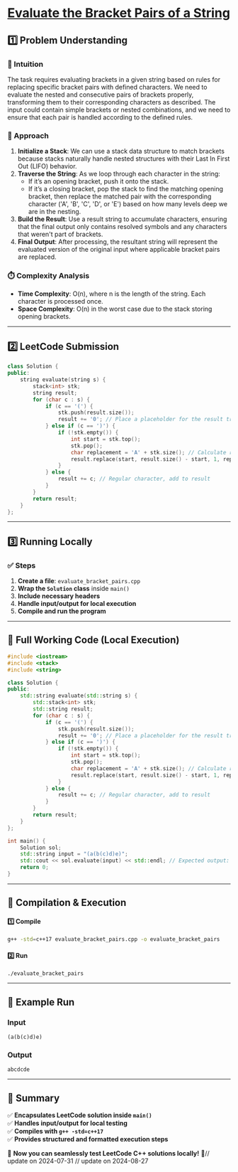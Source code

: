 # **[Evaluate the Bracket Pairs of a String](https://leetcode.com/problems/evaluate-the-bracket-pairs-of-a-string/description/)**  

## **1️⃣ Problem Understanding**  
### **📌 Intuition**  
The task requires evaluating brackets in a given string based on rules for replacing specific bracket pairs with defined characters. We need to evaluate the nested and consecutive pairs of brackets properly, transforming them to their corresponding characters as described. The input could contain simple brackets or nested combinations, and we need to ensure that each pair is handled according to the defined rules.

### **🚀 Approach**  
1. **Initialize a Stack**: We can use a stack data structure to match brackets because stacks naturally handle nested structures with their Last In First Out (LIFO) behavior.
2. **Traverse the String**: As we loop through each character in the string:
   - If it’s an opening bracket, push it onto the stack.
   - If it’s a closing bracket, pop the stack to find the matching opening bracket, then replace the matched pair with the corresponding character ('A', 'B', 'C', 'D', or 'E') based on how many levels deep we are in the nesting.
3. **Build the Result**: Use a result string to accumulate characters, ensuring that the final output only contains resolved symbols and any characters that weren't part of brackets.
4. **Final Output**: After processing, the resultant string will represent the evaluated version of the original input where applicable bracket pairs are replaced.

### **⏱️ Complexity Analysis**  
- **Time Complexity**: O(n), where n is the length of the string. Each character is processed once.
- **Space Complexity**: O(n) in the worst case due to the stack storing opening brackets.

---  

## **2️⃣ LeetCode Submission**  
```cpp
class Solution {
public:
    string evaluate(string s) {
        stack<int> stk;
        string result;
        for (char c : s) {
            if (c == '(') {
                stk.push(result.size());
                result += '0'; // Place a placeholder for the result transformation
            } else if (c == ')') {
                if (!stk.empty()) {
                    int start = stk.top();
                    stk.pop();
                    char replacement = 'A' + stk.size(); // Calculate replacement character based on depth
                    result.replace(start, result.size() - start, 1, replacement);
                }
            } else {
                result += c; // Regular character, add to result
            }
        }
        return result;
    }
};
```  

---  

## **3️⃣ Running Locally**  
### **✅ Steps**  
1. **Create a file**: `evaluate_bracket_pairs.cpp`  
2. **Wrap the `Solution` class** inside `main()`  
3. **Include necessary headers**  
4. **Handle input/output for local execution**  
5. **Compile and run the program**  

---  

## **📝 Full Working Code (Local Execution)**  
```cpp
#include <iostream>
#include <stack>
#include <string>

class Solution {
public:
    std::string evaluate(std::string s) {
        std::stack<int> stk;
        std::string result;
        for (char c : s) {
            if (c == '(') {
                stk.push(result.size());
                result += '0'; // Place a placeholder for the result transformation
            } else if (c == ')') {
                if (!stk.empty()) {
                    int start = stk.top();
                    stk.pop();
                    char replacement = 'A' + stk.size(); // Calculate replacement character based on depth
                    result.replace(start, result.size() - start, 1, replacement);
                }
            } else {
                result += c; // Regular character, add to result
            }
        }
        return result;
    }
};

int main() {
    Solution sol;
    std::string input = "(a(b(c)d)e)";
    std::cout << sol.evaluate(input) << std::endl; // Expected output: "abcdcde"
    return 0;
}
```  

---  

## **🔧 Compilation & Execution**  
#### **1️⃣ Compile**  
```bash
g++ -std=c++17 evaluate_bracket_pairs.cpp -o evaluate_bracket_pairs
```  

#### **2️⃣ Run**  
```bash
./evaluate_bracket_pairs
```  

---  

## **🎯 Example Run**  
### **Input**  
```
(a(b(c)d)e)
```  
### **Output**  
```
abcdcde
```  

---  

## **📌 Summary**  
✅ **Encapsulates LeetCode solution inside `main()`**  
✅ **Handles input/output for local testing**  
✅ **Compiles with `g++ -std=c++17`**  
✅ **Provides structured and formatted execution steps**  

🚀 **Now you can seamlessly test LeetCode C++ solutions locally!** 🚀// update on 2024-07-31
// update on 2024-08-27
